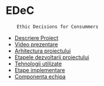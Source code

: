 # EDeC
        Ethic Decisions for Consummers


 - [Descriere 
Proiect](https://github.com/hoenirvili/EDeC/blob/master/doc/EDeC-Raport.md#-1descriere-proiect)<br/>
 - [Video prezentare](https://vimeo.com/129475186)<br/>
 - [Arhitectura 
proiectului](https://github.com/hoenirvili/EDeC/blob/master/doc/Project%20Architecture.md#pagini)<br/>
 - [Etapele dezvoltarii 
proiectului](https://github.com/hoenirvili/EDeC/blob/master/doc/EDeC-Raport.md#2-etapele-dezvoltarii-proiectului)<br/>
 - [Tehnologii 
utilizate](https://github.com/hoenirvili/EDeC/blob/master/doc/EDeC-Raport.md#1-tehnologii-utilizate)<br/>
 - [Etape implementare](https://github.com/hoenirvili/EDeC/blob/master/doc/Project%20Architecture.md#pagini)<br/>
 - [Componenta 
echipa](https://github.com/hoenirvili/EDeC/blob/master/doc/Project%20Architecture.md#componenta-echipa)<br/>


